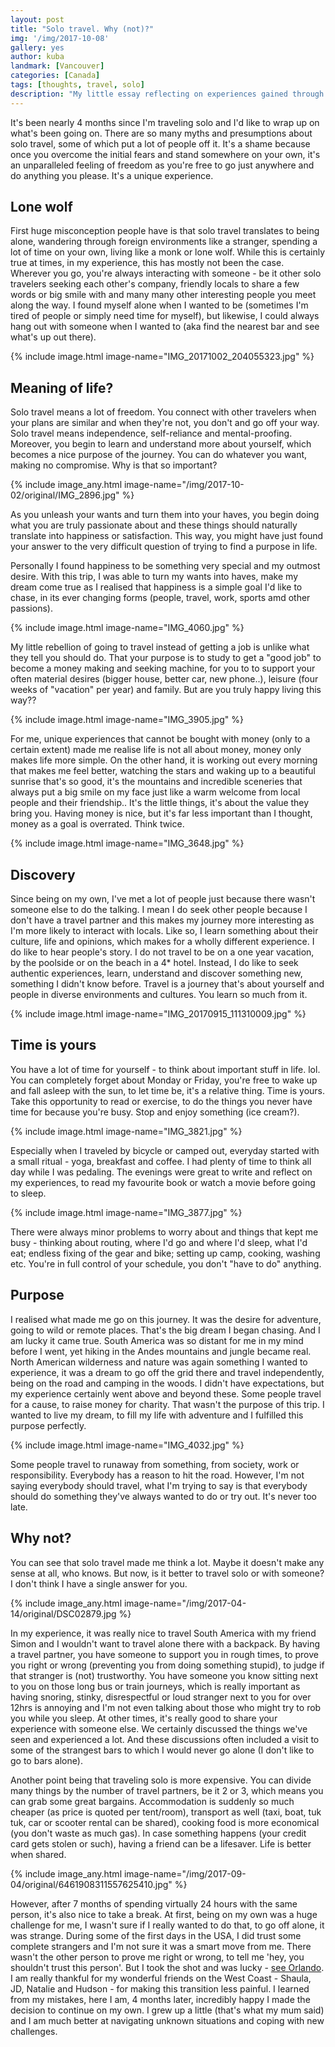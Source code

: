 ```yaml
---
layout: post
title: "Solo travel. Why (not)?"
img: '/img/2017-10-08'
gallery: yes
author: kuba
landmark: [Vancouver]
categories: [Canada]
tags: [thoughts, travel, solo]
description: "My little essay reflecting on experiences gained through 4 months of solo travel. I never really liked the idea of traveling on my own, but I did it and here's what I think about it."
---
```


It's been nearly 4 months since I'm traveling solo and I'd like to wrap up on what's been going on. There are so many myths and presumptions about solo travel, some of which put a lot of people off it. It's a shame because once you overcome the initial fears and stand somewhere on your own, it's an unparalleled feeling of freedom as you're free to go just anywhere and do anything you please. It's a unique experience.

## Lone wolf
First huge misconception people have is that solo travel translates to being alone, wandering through foreign environments like a stranger, spending a lot of time on your own, living like a monk or lone wolf. While this is certainly true at times, in my experience, this has mostly not been the case. Wherever you go, you're always interacting with someone - be it other solo travelers seeking each other's company, friendly locals to share a few words or big smile with and many many other interesting people you meet along the way. I found myself alone when I wanted to be (sometimes I'm tired of people or simply need time for myself), but likewise, I could always hang out with someone when I wanted to (aka find the nearest bar and see what's up out there). 

{% include image.html image-name="IMG_20171002_204055323.jpg" %}

## Meaning of life?
Solo travel means a lot of freedom. You connect with other travelers when your plans are similar and when they're not, you don't and go off your way. Solo travel means independence, self-reliance and mental-proofing. Moreover, you begin to learn and understand more about yourself, which becomes a nice purpose of the journey. You can do whatever you want, making no compromise. Why is that so important? 

{% include image_any.html image-name="/img/2017-10-02/original/IMG_2896.jpg" %}

As you unleash your wants and turn them into your haves, you begin doing what you are truly passionate about and these things should naturally translate into happiness or satisfaction. This way, you might have just found your answer to the very difficult question of trying to find a purpose in life.

Personally I found happiness to be something very special and my outmost desire. With this trip, I was able to turn my wants into haves, make my dream come true as I realised that happiness is a simple goal I'd like to chase, in its ever changing forms (people, travel, work, sports amd other passions).

{% include image.html image-name="IMG_4060.jpg" %}

My little rebellion of going to travel instead of getting a job is unlike what they tell you should do. That your purpose is to study to get a "good job" to become a money making and seeking machine, for you to to support your often material desires (bigger house, better car, new phone..), leisure (four weeks of "vacation" per year) and family. But are you truly happy living this way?? 

{% include image.html image-name="IMG_3905.jpg" %}

For me, unique experiences that cannot be bought with money (only to a certain extent) made me realise life is not all about money, money only makes life more simple. On the other hand, it is working out every morning that makes me feel better, watching the stars and waking up to a beautiful sunrise that's so good, it's the mountains and incredible sceneries that always put a big smile on my face just like a warm welcome from local people and their friendship.. It's the little things, it's about the value they bring you. Having money is nice, but it's far less important than I thought, money as a goal is overrated. Think twice.

{% include image.html image-name="IMG_3648.jpg" %}

## Discovery
Since being on my own, I've met a lot of people just because there wasn't someone else to do the talking. I mean I do seek other people because I don't have a travel partner and this makes my journey more interesting as I'm more likely to interact with locals. Like so, I learn something about their culture, life and opinions, which makes for a wholly different experience. I do like to hear people's story. I do not travel to be on a one year vacation, by the poolside or on the beach in a 4* hotel. Instead, I do like to seek authentic experiences, learn, understand and discover something new, something I didn't know before. Travel is a journey that's about yourself and people in diverse environments and cultures. You learn so much from it.

{% include image.html image-name="IMG_20170915_111310009.jpg" %}

## Time is yours
You have a lot of time for yourself - to think about important stuff in life. lol. You can completely forget about Monday or Friday, you're free to wake up and fall asleep with the sun, to let time be, it's a relative thing. Time is yours. Take this opportunity to read or exercise, to do the things you never have time for because you're busy. Stop and enjoy something (ice cream?).

{% include image.html image-name="IMG_3821.jpg" %}

Especially when I traveled by bicycle or camped out, everyday started with a small ritual - yoga, breakfast and coffee. I had plenty of time to think all day while I was pedaling. The evenings were great to write and reflect on my experiences, to read my favourite book or watch a movie before going to sleep. 

{% include image.html image-name="IMG_3877.jpg" %}

There were always minor problems to worry about and things that kept me busy - thinking about routing, where I'd go and where I'd sleep, what I'd eat; endless fixing of the gear and bike; setting up camp, cooking, washing etc. You're in full control of your schedule, you don't "have to do" anything.

## Purpose
I realised what made me go on this journey. It was the desire for adventure, going to wild or remote places. That's the big dream I began chasing. And I am lucky it came true. South America was so distant for me in my mind before I went, yet hiking in the Andes mountains  and jungle became real. North American wilderness and nature was again something I wanted to experience, it was a dream to go off the grid there and travel independently, being on the road and camping in the woods. I didn't have expectations, but my experience certainly went above and beyond these. Some people travel for a cause, to raise money for charity. That wasn't the purpose of this trip. I wanted to live my dream, to fill my life with adventure and I fulfilled this purpose perfectly. 

{% include image.html image-name="IMG_4032.jpg" %}

Some people travel to runaway from something, from society, work or responsibility. Everybody has a reason to hit the road. However, I'm not saying everybody should travel, what I'm trying to say is that everybody should do something they've always wanted to do or try out. It's never too late.

## Why not?
You can see that solo travel made me think a lot. Maybe it doesn't make any sense at all, who knows. But now, is it better to travel solo or with someone? I don't think I have a single answer for you. 

{% include image_any.html image-name="/img/2017-04-14/original/DSC02879.jpg %}

In my experience, it was really nice to travel South America with my friend Simon and I wouldn't want to travel alone there with a backpack. By having a travel partner, you have someone to support you in rough times, to prove you right or wrong (preventing you from doing something stupid), to judge if that stranger is (not) trustworthy. You have someone you know sitting next to you on those long bus or train journeys, which is really important as having snoring, stinky, disrespectful or loud stranger next to you for over 12hrs is annoying and I'm not even talking about those who might try to rob you while you sleep. At other times, it's really good to share your experience with someone else. We certainly discussed the things we've seen and experienced a lot. And these discussions often included a visit to some of the strangest bars to which I would never go alone (I don't like to go to bars alone). 

Another point being that traveling solo is more expensive. You can divide many things by the number of travel partners, be it 2 or 3, which means you can grab some great bargains. Accommodation is suddenly so much cheaper (as price is quoted per tent/room), transport as well (taxi, boat, tuk tuk, car or scooter rental can be shared), cooking food is more economical (you don't waste as much gas). In case something happens (your credit card gets stolen or such), having a friend can be a lifesaver. Life is better when shared.

{% include image_any.html image-name="/img/2017-09-04/original/6461908311557625410.jpg" %}

However, after 7 months of spending virtually 24 hours with the same person, it's also nice to take a break. At first, being on my own was a huge challenge for me, I wasn't sure if I really wanted to do that, to go off alone, it was strange. During some of the first days in the USA, I did trust some complete strangers and I'm not sure it was a smart move from me. There wasn't the other person to prove me right or wrong, to tell me 'hey, you shouldn't trust this person'.  But I took the shot and was lucky - [see Orlando](http://yearinabackpack.com/journal/not-the-best-idea). I am really thankful for my wonderful friends on the West Coast - Shaula, JD, Natalie and Hudson - for making this transition less painful. I learned from my mistakes, here I am, 4 months later, incredibly happy I made the decision to continue on my own. I grew up a little (that's what my mum said) and I am much better at navigating unknown situations and coping with new challenges. 
